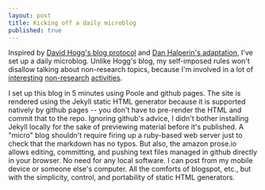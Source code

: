 ```yaml
---
layout: post
title: Kicking off a daily microblog
published: true
---
```


Inspired by [David Hogg's blog protocol](http://hoggresearch.blogspot.com/) and [Dan Halperin's adaptation](http://blog.halper.in/), I've set up a daily microblog.  Unlike Hogg's blog, my self-imposed rules won't disallow talking about non-research topics, because I'm involved in a lot of [interesting](http://data.washington.edu/incubator) [non-research](http://www.coursera.org/course/datasci) [activities](http://github.com/uwescience).

I set up this blog in 5 minutes using Poole and github pages.  The site is rendered using the Jekyll static HTML generator because it is supported natively by github pages -- you don't have to pre-render the HTML and commit that to the repo.   Ignoring github's advice, I didn't bother installing Jekyll locally for the sake of previewing material before it's published.  A "micro" blog shouldn't require firing up a ruby-based web server just to check that the markdown has no typos.  But also, the amazon prose.io allows editing, committing, and pushing text files managed in github directly in your browser.  No need for any local software.  I can post from my mobile device or someone else's computer.  All the comforts of blogspot, etc., but with the simplicity, control, and portability of static HTML generators.



